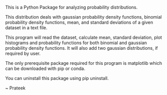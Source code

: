 This is a Python Package for analyzing probability distributions.

This distribution deals with gaussian probability density functions, binomial probability density functions, mean, and standard deviations of a given dataset in a text file.

This program will read the dataset, calculate mean, standard deviation, plot histograms and probability functions for both binomial and gaussian probability density functions. It will also add two gaussian distributions, if required by user.

The only prerequisite package required for this program is matplotlib which can be downloaded with pip or conda.

You can uninstall this package using pip uninstall.

~ Prateek
